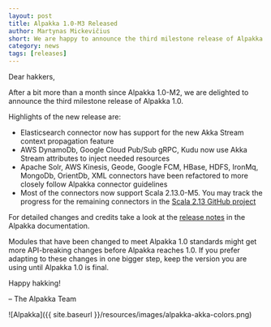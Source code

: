 ```yaml
---
layout: post
title: Alpakka 1.0-M3 Released
author: Martynas Mickevičius
short: We are happy to announce the third milestone release of Alpakka 1.0
category: news
tags: [releases]
---
```


Dear hakkers,

After a bit more than a month since Alpakka 1.0-M2, we are delighted to announce the third milestone release of Alpakka 1.0.

Highlights of the new release are:

* Elasticsearch connector now has support for the new Akka Stream context propagation feature
* AWS DynamoDb, Google Cloud Pub/Sub gRPC, Kudu now use Akka Stream attributes to inject needed resources
* Apache Solr, AWS Kinesis, Geode, Google FCM, HBase, HDFS, IronMq, MongoDb, OrientDb, XML connectors have been refactored to more closely follow Alpakka connector guidelines
* Most of the connectors now support Scala 2.13.0-M5. You may track the progress for the remaining connectors in the [Scala 2.13 GitHub project](https://github.com/akka/alpakka/projects/2)
 
For detailed changes and credits take a look at the [release notes](https://doc.akka.io/docs/alpakka/current/release-notes/1.0-M3.html) in the Alpakka documentation.

Modules that have been changed to meet Alpakka 1.0 standards might get more API-breaking changes before Alpakka reaches 1.0. If you prefer adapting to these changes in one bigger step, keep the version you are using until Alpakka 1.0 is final.

Happy hakking!

– The Alpakka Team

![Alpakka]({{ site.baseurl }}/resources/images/alpakka-akka-colors.png)

